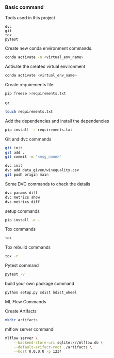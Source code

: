 ### Basic command 
 Tools used in this project
```
dvc
git
tox
pytest
```

Create new conda environment commands.
```bash
conda activate -n <virtual_env_name>
```

Activate the created virtual environment
```bash
conda activate <virtual_env_name>
```

Create requirements file.
```bash
pip freeze >requirements.txt
```
or
```bash
touch requirements.txt
```

Add the dependencies and install the dependencies
```bash
pip install -r requirements.txt
```

Git and dvc commands

```bash
git init
git add .
git commit -m "<msg_name>"

dvc init
dvc add data_given/winequality.csv
git push origin main
```

Some DVC commands to check the details
```bash
dvc params diff
dvc metrics show
dvc metrics diff
```

setup commands
```bash
pip install -e .
```

Tox commands
```bash
tox
```
Tox rebuild commands
```bash
tox -r
```
Pytest command
```bash
pytest -v
```
build your own package command
```bash
python setup.py sdist bdist_wheel
```



ML Flow Commands

Create Artifacts
```bash
mkdir artifacts
```

mlflow server command 
```bash
mlflow server \
    --backend-store-uri sqlite:///mlflow.db \
    --default-arifact-root ./artifacts \
    --host 0.0.0.0 -p 1234
```
